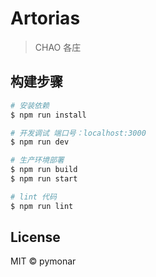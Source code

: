 # Artorias

> CHAO 各庄

## 构建步骤

``` bash
# 安装依赖
$ npm run install

# 开发调试 端口号：localhost:3000
$ npm run dev

# 生产环境部署
$ npm run build
$ npm run start

# lint 代码
$ npm run lint
```

## License
MIT &copy; pymonar
